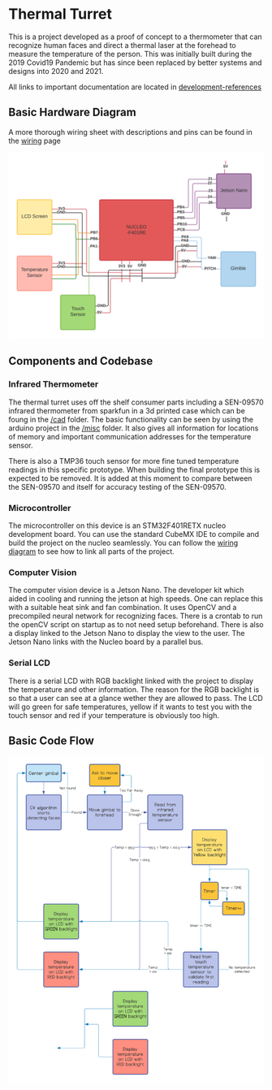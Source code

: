 # Thermal Turret

This is a project developed as a proof of concept to a thermometer that can recognize human faces and direct a thermal laser at the forehead to measure the temperature of the person. This was initially built during the 2019 Covid19 Pandemic but has since been replaced by better systems and designs into 2020 and 2021.

All links to important documentation are located in [development-references](/docs/development-references.md)

## Basic Hardware Diagram

A more  thorough wiring sheet with descriptions and pins can be found in the [wiring](/docs/wiring.md) page

![image unavailable](/docs/img/hardware-diagram.png)

## Components and Codebase

### Infrared Thermometer
The thermal turret uses off the shelf consumer parts including a SEN-09570 infrared thermometer from sparkfun in a 3d printed case which can be foung in the [/cad](/cad) folder. The basic functionality can be seen by using the arduino project in the [/misc](/misc) folder. It also gives all information for locations of memory and important communication addresses for the temperature sensor.

There is also a TMP36 touch sensor for more fine tuned temperature readings in this specific prototype. When building the final prototype this is expected to be removed. It is added at this moment to compare between the SEN-09570 and itself for accuracy testing of the SEN-09570.

### Microcontroller
The microcontroller on this device is an STM32F401RETX nucleo development board. You can use the standard CubeMX IDE to compile and build the project on the nucleo seamlessly. You can follow the [wiring diagram](/docs/wiring.md) to see how to link all parts of the project. 

### Computer Vision

The computer vision device is a Jetson Nano. The developer kit which aided in cooling and running the jetson at high speeds. One can replace this with a suitable heat sink and fan combination. It uses OpenCV and a precompiled neural network for recognizing faces. There is a crontab to run the openCV script on startup as to not need setup beforehand. There is also a display linked to the Jetson Nano to display the view to the user. The Jetson Nano links with the Nucleo board by a parallel bus.

### Serial LCD

There is a serial LCD with RGB backlight linked with the project to display the temperature and other information. The reason for the RGB backlight is so that a user can see at a glance wether they are allowed to pass. The LCD will go green for safe temperatures, yellow if it wants to test you with the touch sensor and red if your temperature is obviously too high. 

## Basic Code Flow

![image unavailable](/docs/img/code-flowchart.png)
